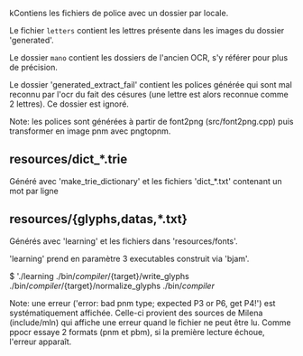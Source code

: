 kContiens les fichiers de police avec un dossier par locale.

Le fichier `letters` contient les lettres présente dans les images du dossier 'generated'.

Le dossier `mano` contient les dossiers de l'ancien OCR, s'y référer pour plus de précision.

Le dossier 'generated_extract_fail' contient les polices générée qui sont mal reconnu par l'ocr du fait des césures
(une lettre est alors reconnue comme 2 lettres).
Ce dossier est ignoré.

Note: les polices sont générées à partir de font2png (src/font2png.cpp) puis transformer en image pnm avec pngtopnm.

## resources/dict_*.trie

Généré avec 'make_trie_dictionary' et les fichiers 'dict_*.txt' contenant un mot par ligne

## resources/{glyphs,datas,*.txt}

Générés avec 'learning' et les fichiers dans 'resources/fonts'.

'learning' prend en paramètre 3 executables construit via 'bjam'.

$ './learning ./bin/${compiler}/${target}/write_glyphs ./bin/${compiler}/${target}/normalize_glyphs ./bin/${compiler}$

Note: une erreur ('error: bad pnm type; expected P3 or P6, get P4!') est systématiquement affichée.
Celle-ci provient des sources de Milena (include/mln) qui affiche une erreur quand le fichier ne peut être lu.
Comme ppocr essaye 2 formats (pnm et pbm), si la première lecture échoue, l'erreur apparaît.
